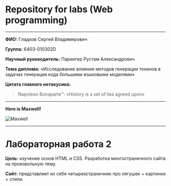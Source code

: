 
# Repository for labs (Web programming)

---

**ФИО:** Гладков Сергей Владимирович

**Группа:** 6403-010302D

**Научный руководитель:** Парингер Рустам Александрович

**Тема диплома:** «Исследование влияния методов генерации токенов в задачах генерации кода большими языковыми моделями»

**Цитата главного нетакусика:**

>
> Napoleon Bonaparte™:
>«History is a set of lies agreed upon»
>

---

**Here is Maxwell!**

![Maxwell](https://i.pinimg.com/originals/fd/ab/39/fdab39792a30b0947b072fc97f24c24c.gif)

---

# Лабораторная работа 2

**Цель:** изучение основ HTML и CSS. Разработка многостраничного сайта на произвольную тему.

**Сайт:** представляет из себя четырехстраничник про лягушек + картинки + стили.
